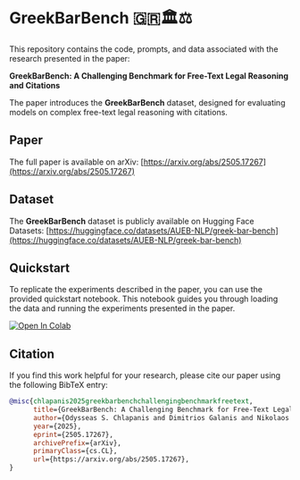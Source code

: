 # GreekBarBench 🇬🇷🏛️⚖️

This repository contains the code, prompts, and data associated with the research presented in the paper:

**GreekBarBench: A Challenging Benchmark for Free-Text Legal Reasoning and Citations**

The paper introduces the **GreekBarBench** dataset, designed for evaluating models on complex free-text legal reasoning with citations.

## Paper

The full paper is available on arXiv:
[https://arxiv.org/abs/2505.17267](https://arxiv.org/abs/2505.17267)

## Dataset

The **GreekBarBench** dataset is publicly available on Hugging Face Datasets:
[https://huggingface.co/datasets/AUEB-NLP/greek-bar-bench](https://huggingface.co/datasets/AUEB-NLP/greek-bar-bench)

## Quickstart

To replicate the experiments described in the paper, you can use the provided quickstart notebook. This notebook guides you through loading the data and running the experiments presented in the paper.

[![Open In Colab](https://colab.research.google.com/assets/colab-badge.svg)](https://colab.research.google.com/github/nlpaueb/greek-bar-bench/blob/main/quickstart/quickstart_greekbarbench.ipynb)

## Citation

If you find this work helpful for your research, please cite our paper using the following BibTeX entry:

```bibtex
@misc{chlapanis2025greekbarbenchchallengingbenchmarkfreetext,
      title={GreekBarBench: A Challenging Benchmark for Free-Text Legal Reasoning and Citations},
      author={Odysseas S. Chlapanis and Dimitrios Galanis and Nikolaos Aletras and Ion Androutsopoulos},
      year={2025},
      eprint={2505.17267},
      archivePrefix={arXiv},
      primaryClass={cs.CL},
      url={https://arxiv.org/abs/2505.17267},
}
